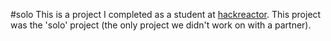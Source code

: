 #solo
This is a project I completed as a student at [hackreactor](http://hackreactor.com). This project was the 'solo' project (the only project we didn't work on with a partner).
